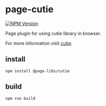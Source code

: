 # page-cutie

[![NPM Version][npm-image]][npm-url]

Page plugin for using cutie library in browser.

For more information visit [cutie](https://github.com/Guseyn/cutie).

## install

`npm install @page-libs/cutie`

## build

`npm run build`

[npm-image]: https://img.shields.io/npm/v/@page-libs/cutie.svg
[npm-url]: https://npmjs.org/package/@page-libs/cutie
